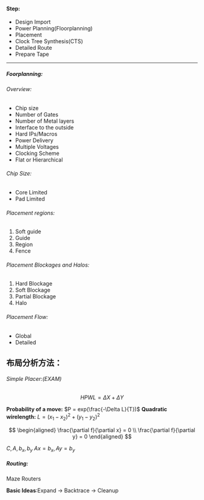 #### Step:
* Design Import
* Power Planning(Floorplanning)
* Placement
* Clock Tree Synthesis(CTS)
* Detailed Route
* Prepare Tape

---

##### Foorplanning:
###### Overview:
* Chip size
* Number of Gates
* Number of Metal layers
* Interface to the outside
* Hard IPs/Macros
* Power Delivery
* Multiple Voltages
* Clocking Scheme
* Flat or Hierarchical

###### Chip Size:
* Core Limited
* Pad Limited

###### Placement regions:
1. Soft guide
2. Guide
3. Region
4. Fence

###### Placement Blockages and Halos:
1. Hard Blockage
2. Soft Blockage
3. Partial  Blockage
4. Halo

###### Placement Flow:
* Global
* Detailed

## 布局分析方法：
###### Simple Placer:(EXAM)

$$
HPWL = \Delta X + \Delta Y
$$

**Probability of a move:** $P = exp(\frac{-\Delta L}{T})$
**Quadratic wirelength:** $L = (x_1-x_2)^2+(y_1-y_2)^2$

$$
\begin{aligned}
\frac{\partial f}{\partial x} = 0 \\
\frac{\partial f}{\partial y} = 0
\end{aligned}
$$

$C, A, b_x, b_y$
$Ax=b_x, Ay=b_y$

##### Routing:
Maze Routers

**Basic Ideas**:Expand → Backtrace → Cleanup